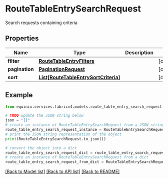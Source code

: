 # RouteTableEntrySearchRequest

Search requests containing criteria

## Properties

Name | Type | Description | Notes
------------ | ------------- | ------------- | -------------
**filter** | [**RouteTableEntryFilters**](RouteTableEntryFilters.md) |  | [optional] 
**pagination** | [**PaginationRequest**](PaginationRequest.md) |  | [optional] 
**sort** | [**List[RouteTableEntrySortCriteria]**](RouteTableEntrySortCriteria.md) |  | [optional] 

## Example

```python
from equinix.services.fabricv4.models.route_table_entry_search_request import RouteTableEntrySearchRequest

# TODO update the JSON string below
json = "{}"
# create an instance of RouteTableEntrySearchRequest from a JSON string
route_table_entry_search_request_instance = RouteTableEntrySearchRequest.from_json(json)
# print the JSON string representation of the object
print(RouteTableEntrySearchRequest.to_json())

# convert the object into a dict
route_table_entry_search_request_dict = route_table_entry_search_request_instance.to_dict()
# create an instance of RouteTableEntrySearchRequest from a dict
route_table_entry_search_request_from_dict = RouteTableEntrySearchRequest.from_dict(route_table_entry_search_request_dict)
```
[[Back to Model list]](../README.md#documentation-for-models) [[Back to API list]](../README.md#documentation-for-api-endpoints) [[Back to README]](../README.md)


